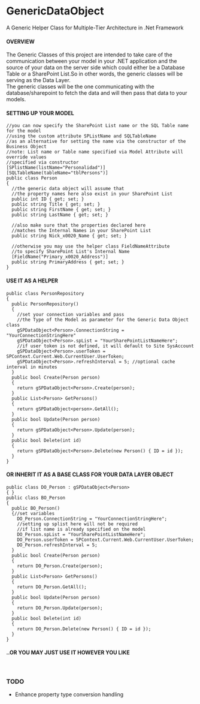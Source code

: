 # GenericDataObject
A Generic Helper Class for Multiple-Tier Architecture in .Net Framework<br/>

<h4>OVERVIEW</h4>

The Generic Classes of this project are intended to take care of the communication between your model in your .NET application and the source of your data on the server side which could either be a Database Table or a SharePoint List.So in other words, the generic classes will be serving as the Data Layer.<br/>
The generic classes will be the one communicating with the database/sharepoint to fetch the data and will then pass that data to your models.

<h4>SETTING UP YOUR MODEL</h4>

    //you can now specify the SharePoint List name or the SQL Table name for the model
    //using the custom attribute SPListName and SQLTableName
    //as an alternative for setting the name via the constructor of the Business Object
    //note: List name or Table name specified via Model Attribute will override values
    //specified via constructor
    [SPlistName(listName="Personalidad")]
    [SQLTableName(tableName="tblPersons")]
    public class Person
    {
      //the generic data object will assume that
      //the property names here also exist in your SharePoint List
      public int ID { get; set; }
      public string Title { get; set; }
      public string FirstName { get; set; }
      public string LastName { get; set; }
      
      //also make sure that the properties declared here 
      //matches the Internal Names in your SharePoint List
      public string Nick_x0020_Name { get; set; }
      
      //otherwise you may use the helper class FieldNameAttribute
      //to specify SharePoint List's Internal Name
      [FieldName("Primary_x0020_Address")]
      public string PrimaryAddress { get; set; }
    }



<h4>USE IT AS A HELPER</h4>

    public class PersonRepository
    {
      public PersonRepository()
      {
        //set your connection variables and pass 
        //the Type of the Model as parameter for the Generic Data Object class
        gSPDataObject<Person>.ConnectionString = "YourConnectionStringHere"
        gSPDataObject<Person>.spList = "YourSharePointListNameHere";
        //if user token is not defined, it will default to Site SysAccount
        gSPDataObject<Person>.userToken = SPContext.Current.Web.CurrentUser.UserToken; 
        gSPDataObject<Person>.refreshInterval = 5; //optional cache interval in minutes
      }
      public bool Create(Person person)
      {
        return gSPDataObject<Person>.Create(person);
      }
      public List<Person> GetPersons()
      {
        return gSPDataObject<person>.GetAll();
      }
      public bool Update(Person person)
      {
        return gSPDataObject<Person>.Update(person);
      }
      public bool Delete(int id)
      {
        return gSPDataObject<Person>.Delete(new Person() { ID = id });
      }
    }


<h4>OR INHERIT IT AS A BASE CLASS FOR YOUR DATA LAYER OBJECT</h4>

    public class DO_Person : gSPDataObject<Person>
    { }
    public class BO_Person
    {
      public BO_Person()
      {//set variables
        DO_Person.ConnectionString = "YourConnectionStringHere";
        //setting up splist here will not be required 
        //if list name is already specified on the model
        DO_Person.spList = "YourSharePointListNameHere";
        DO_Person.userToken = SPContext.Current.Web.CurrentUser.UserToken;
        DO_Person.refreshInterval = 5;
      }
      public bool Create(Person person)
      {
        return DO_Person.Create(person);
      }
      public List<Person> GetPersons()
      {
        return DO_Person.GetAll();
      }
      public bool Update(Person person)
      {
        return DO_Person.Update(person);
      }
      public bool Delete(int id)
      {
        return DO_Person.Delete(new Person() { ID = id });
      }
    }

<h4>..OR YOU MAY JUST USE IT HOWEVER YOU LIKE</h4>

<br/>
<h3>TODO</h3>
<ul>
<li>Enhance property type conversion handling</li>
</ul>
